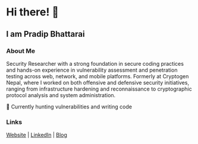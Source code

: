 # Hi there! 👋

## I am Pradip Bhattarai

### About Me

Security Researcher with a strong foundation in secure coding practices and hands-on experience in vulnerability assessment and penetration testing across web, network, and mobile platforms. Formerly at Cryptogen Nepal, where I worked on both offensive and defensive security initiatives, ranging from infrastructure hardening and reconnaissance to cryptographic protocol analysis and system administration.

🏴 Currently hunting vulnerabilities and writing code

### Links

[Website](https://www.pradeepbhattarai.me) | [LinkedIn](https://www.linkedin.com/in/prdp/) | [Blog](https://blog.pradeepbhattarai.me)
